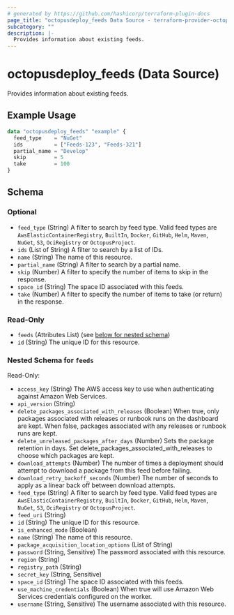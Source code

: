 ```yaml
---
# generated by https://github.com/hashicorp/terraform-plugin-docs
page_title: "octopusdeploy_feeds Data Source - terraform-provider-octopusdeploy"
subcategory: ""
description: |-
  Provides information about existing feeds.
---
```


# octopusdeploy_feeds (Data Source)

Provides information about existing feeds.

## Example Usage

```terraform
data "octopusdeploy_feeds" "example" {
  feed_type    = "NuGet"
  ids          = ["Feeds-123", "Feeds-321"]
  partial_name = "Develop"
  skip         = 5
  take         = 100
}
```

<!-- schema generated by tfplugindocs -->
## Schema

### Optional

- `feed_type` (String) A filter to search by feed type. Valid feed types are `AwsElasticContainerRegistry`, `BuiltIn`, `Docker`, `GitHub`, `Helm`, `Maven`, `NuGet`, `S3`, `OciRegistry` or `OctopusProject`.
- `ids` (List of String) A filter to search by a list of IDs.
- `name` (String) The name of this resource.
- `partial_name` (String) A filter to search by a partial name.
- `skip` (Number) A filter to specify the number of items to skip in the response.
- `space_id` (String) The space ID associated with this feeds.
- `take` (Number) A filter to specify the number of items to take (or return) in the response.

### Read-Only

- `feeds` (Attributes List) (see [below for nested schema](#nestedatt--feeds))
- `id` (String) The unique ID for this resource.

<a id="nestedatt--feeds"></a>
### Nested Schema for `feeds`

Read-Only:

- `access_key` (String) The AWS access key to use when authenticating against Amazon Web Services.
- `api_version` (String)
- `delete_packages_associated_with_releases` (Boolean) When true, only packages associated with releases or runbook runs on the dashboard are kept. When false, packages associated with any releases or runbook runs are kept.
- `delete_unreleased_packages_after_days` (Number) Sets the package retention in days. Set delete_packages_associated_with_releases to choose which packages are kept.
- `download_attempts` (Number) The number of times a deployment should attempt to download a package from this feed before failing.
- `download_retry_backoff_seconds` (Number) The number of seconds to apply as a linear back off between download attempts.
- `feed_type` (String) A filter to search by feed type. Valid feed types are `AwsElasticContainerRegistry`, `BuiltIn`, `Docker`, `GitHub`, `Helm`, `Maven`, `NuGet`, `S3`, `OciRegistry` or `OctopusProject`.
- `feed_uri` (String)
- `id` (String) The unique ID for this resource.
- `is_enhanced_mode` (Boolean)
- `name` (String) The name of this resource.
- `package_acquisition_location_options` (List of String)
- `password` (String, Sensitive) The password associated with this resource.
- `region` (String)
- `registry_path` (String)
- `secret_key` (String, Sensitive)
- `space_id` (String) The space ID associated with this feeds.
- `use_machine_credentials` (Boolean) When true will use Amazon Web Services credentials configured on the worker.
- `username` (String, Sensitive) The username associated with this resource.
